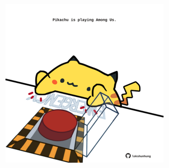 <!-- built at 21/04/2025, 06:00:33 UTC -->
<p align="center">
  <img width="500" height="500" src="./ReadmeImage.svg">
</p>
